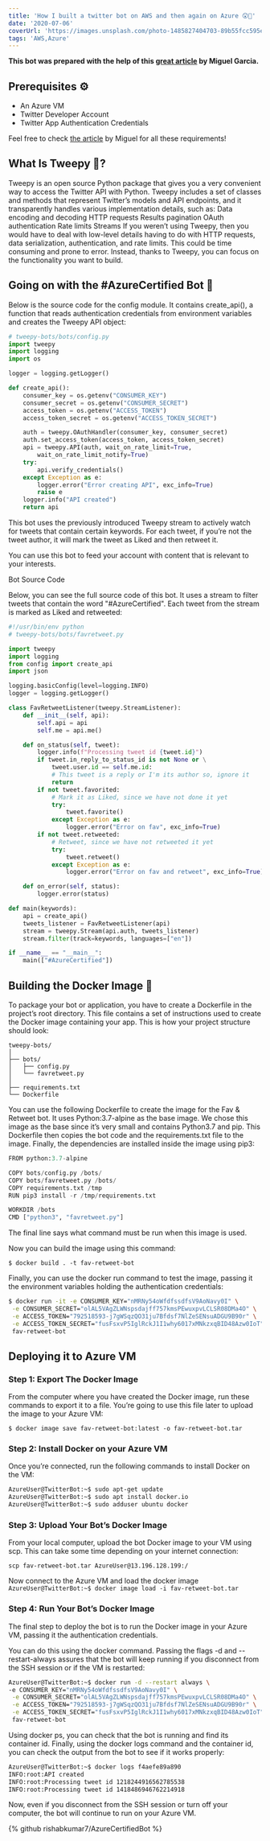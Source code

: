 ```yaml
---
title: 'How I built a twitter bot on AWS and then again on Azure 😲🤖'
date: '2020-07-06'
coverUrl: 'https://images.unsplash.com/photo-1485827404703-89b55fcc595e?ixid=MXwxMjA3fDB8MHxwaG90by1wYWdlfHx8fGVufDB8fHw%3D&ixlib=rb-1.2.1&auto=format&fit=crop&w=1050&q=80'
tags: 'AWS,Azure'
---
```


**This bot was prepared with the help of this [great article](https://realpython.com/twitter-bot-python-tweepy/#how-to-make-a-twitter-bot-in-python-with-tweepy) by Miguel Garcia.**

## Prerequisites ⚙
- An Azure VM
- Twitter Developer Account
- Twitter App Authentication Credentials

Feel free to check [the article](https://realpython.com/twitter-bot-python-tweepy/#how-to-make-a-twitter-bot-in-python-with-tweepy) by Miguel for all these requirements!

## What Is Tweepy 🐣?
Tweepy is an open source Python package that gives you a very convenient way to access the Twitter API with Python. Tweepy includes a set of classes and methods that represent Twitter’s models and API endpoints, and it transparently handles various implementation details, such as:
Data encoding and decoding
HTTP requests
Results pagination
OAuth authentication
Rate limits
Streams
If you weren’t using Tweepy, then you would have to deal with low-level details having to do with HTTP requests, data serialization, authentication, and rate limits. This could be time consuming and prone to error. Instead, thanks to Tweepy, you can focus on the functionality you want to build.

## Going on with the #AzureCertified Bot 🤖

Below is the source code for the config module. It contains create_api(), a function that reads authentication credentials from environment variables and creates the Tweepy API object:

```py
# tweepy-bots/bots/config.py
import tweepy
import logging
import os

logger = logging.getLogger()

def create_api():
    consumer_key = os.getenv("CONSUMER_KEY")
    consumer_secret = os.getenv("CONSUMER_SECRET")
    access_token = os.getenv("ACCESS_TOKEN")
    access_token_secret = os.getenv("ACCESS_TOKEN_SECRET")

    auth = tweepy.OAuthHandler(consumer_key, consumer_secret)
    auth.set_access_token(access_token, access_token_secret)
    api = tweepy.API(auth, wait_on_rate_limit=True, 
        wait_on_rate_limit_notify=True)
    try:
        api.verify_credentials()
    except Exception as e:
        logger.error("Error creating API", exc_info=True)
        raise e
    logger.info("API created")
    return api
```

This bot uses the previously introduced Tweepy stream to actively watch for tweets that contain certain keywords. For each tweet, if you’re not the tweet author, it will mark the tweet as Liked and then retweet it.

You can use this bot to feed your account with content that is relevant to your interests.

Bot Source Code

Below, you can see the full source code of this bot. It uses a stream to filter tweets that contain the word "#AzureCertified". Each tweet from the stream is marked as Liked and retweeted:

```py
#!/usr/bin/env python
# tweepy-bots/bots/favretweet.py

import tweepy
import logging
from config import create_api
import json

logging.basicConfig(level=logging.INFO)
logger = logging.getLogger()

class FavRetweetListener(tweepy.StreamListener):
    def __init__(self, api):
        self.api = api
        self.me = api.me()

    def on_status(self, tweet):
        logger.info(f"Processing tweet id {tweet.id}")
        if tweet.in_reply_to_status_id is not None or \
            tweet.user.id == self.me.id:
            # This tweet is a reply or I'm its author so, ignore it
            return
        if not tweet.favorited:
            # Mark it as Liked, since we have not done it yet
            try:
                tweet.favorite()
            except Exception as e:
                logger.error("Error on fav", exc_info=True)
        if not tweet.retweeted:
            # Retweet, since we have not retweeted it yet
            try:
                tweet.retweet()
            except Exception as e:
                logger.error("Error on fav and retweet", exc_info=True)

    def on_error(self, status):
        logger.error(status)

def main(keywords):
    api = create_api()
    tweets_listener = FavRetweetListener(api)
    stream = tweepy.Stream(api.auth, tweets_listener)
    stream.filter(track=keywords, languages=["en"])

if __name__ == "__main__":
    main(["#AzureCertified"])
```


## Building the Docker Image 🐳
To package your bot or application, you have to create a Dockerfile in the project’s root directory. This file contains a set of instructions used to create the Docker image containing your app.
This is how your project structure should look:
```
tweepy-bots/
│
├── bots/
│   ├── config.py
│   └── favretweet.py
│
├── requirements.txt
└── Dockerfile
```

You can use the following Dockerfile to create the image for the Fav & Retweet bot. It uses Python:3.7-alpine as the base image. We chose this image as the base since it’s very small and contains Python3.7 and pip. This Dockerfile then copies the bot code and the requirements.txt file to the image. Finally, the dependencies are installed inside the image using pip3:

```py
FROM python:3.7-alpine

COPY bots/config.py /bots/
COPY bots/favretweet.py /bots/
COPY requirements.txt /tmp
RUN pip3 install -r /tmp/requirements.txt

WORKDIR /bots
CMD ["python3", "favretweet.py"]
```

The final line says what command must be run when this image is used.

Now you can build the image using this command:

`$ docker build . -t fav-retweet-bot`

Finally, you can use the docker run command to test the image, passing it the environment variables holding the authentication credentials:

```bash
$ docker run -it -e CONSUMER_KEY="nMRNy54oWfdfssdfsV9AoNavy0I" \
 -e CONSUMER_SECRET="olAL5VAgZLWNspsdajff757kmsPEwuxpvLCLSR08DMa4O" \
 -e ACCESS_TOKEN="792518593-j7gWSqzQO31ju7Bfdsf7NlZeSENsuADGU9B90r" \
 -e ACCESS_TOKEN_SECRET="fusFsxvP5IglRckJ1I1why6017xMNkzxqBID48Azw0IoT" \
 fav-retweet-bot
```

## Deploying it to Azure VM
### Step 1: Export The Docker Image
From the computer where you have created the Docker image, run these commands to export it to a file. You’re going to use this file later to upload the image to your Azure VM:

`$ docker image save fav-retweet-bot:latest -o fav-retweet-bot.tar`

### Step 2: Install Docker on your Azure VM
Once you’re connected, run the following commands to install Docker on the VM:
```bash
AzureUser@TwitterBot:~$ sudo apt-get update
AzureUser@TwitterBot:~$ sudo apt install docker.io
AzureUser@TwitterBot:~$ sudo adduser ubuntu docker
```

### Step 3: Upload Your Bot’s Docker Image

From your local computer, upload the bot Docker image to your VM using scp. This can take some time depending on your internet connection:

`scp fav-retweet-bot.tar AzureUser@13.196.128.199:/`

Now connect to the Azure VM and load the docker image
`AzureUser@TwitterBot:~$ docker image load -i fav-retweet-bot.tar`

### Step 4: Run Your Bot’s Docker Image

The final step to deploy the bot is to run the Docker image in your Azure VM, passing it the authentication credentials.

You can do this using the docker command. Passing the flags -d and --restart-always assures that the bot will keep running if you disconnect from the SSH session or if the VM is restarted:
```bash
AzureUser@TwitterBot:~$ docker run -d --restart always \
-e CONSUMER_KEY="nMRNy54oWfdfssdfsV9AoNavy0I" \
 -e CONSUMER_SECRET="olAL5VAgZLWNspsdajff757kmsPEwuxpvLCLSR08DMa4O" \
 -e ACCESS_TOKEN="792518593-j7gWSqzQO31ju7Bfdsf7NlZeSENsuADGU9B90r" \
 -e ACCESS_TOKEN_SECRET="fusFsxvP5IglRckJ1I1why6017xMNkzxqBID48Azw0IoT" \
 fav-retweet-bot
```

Using docker ps, you can check that the bot is running and find its container id. Finally, using the docker logs command and the container id, you can check the output from the bot to see if it works properly:
```bash
AzureUser@TwitterBot:~$ docker logs f4aefe89a890
INFO:root:API created
INFO:root:Processing tweet id 1218244916562785538
INFO:root:Processing tweet id 1418486946762214918

```
Now, even if you disconnect from the SSH session or turn off your computer, the bot will continue to run on your Azure VM.

{% github rishabkumar7/AzureCertifiedBot %}
